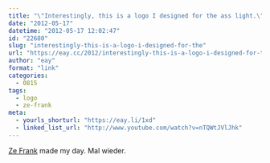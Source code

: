 ```yaml
---
title: "\"Interestingly, this is a logo I designed for the ass light.\""
date: "2012-05-17"
datetime: "2012-05-17 12:02:47"
id: "22680"
slug: "interestingly-this-is-a-logo-i-designed-for-the"
url: "https://eay.cc/2012/interestingly-this-is-a-logo-i-designed-for-the/"
author: "eay"
format: "link"
categories:
  - 0815
tags:
  - logo
  - ze-frank
meta:
  - yourls_shorturl: "https://eay.li/1xd"
  - linked_list_url: "http://www.youtube.com/watch?v=nTQWtJVlJhk"
---
```


[Ze Frank](http://www.zefrank.com/) made my day. Mal wieder.
